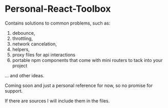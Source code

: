 # Personal-React-Toolbox
Contains solutions to common problems, such as: 
1) debounce, 
2) throttling, 
3) network cancelation, 
4) helpers, 
5) proxy files for api interactions 
6) portable npm components that come with mini routers to tack into your project

... and other ideas.

Coming soon and just a personal reference for now, so no promise for support.

If there are sources I will include them in the files.
